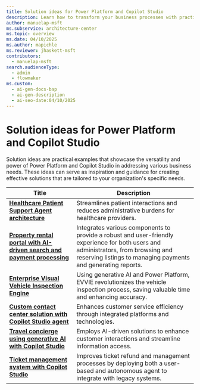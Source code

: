 ```yaml
---
title: Solution ideas for Power Platform and Copilot Studio
description: Learn how to transform your business processes with practical examples of Power Platform and Copilot Studio solutions.
author: manuelap-msft
ms.subservice: architecture-center
ms.topic: overview
ms.date: 04/10/2025
ms.author: mapichle
ms.reviewer: jhaskett-msft
contributors:
  - manuelap-msft
search.audienceType:
  - admin
  - flowmaker
ms.custom:
  - ai-gen-docs-bap
  - ai-gen-description
  - ai-seo-date:04/10/2025
---
```


# Solution ideas for Power Platform and Copilot Studio

Solution ideas are practical examples that showcase the versatility and power of Power Platform and Copilot Studio in addressing various business needs. These ideas can serve as inspiration and guidance for creating effective solutions that are tailored to your organization's specific needs.

| Title | Description |
| --- | --- |
| [**Healthcare Patient Support Agent architecture**](agent-healthcare-patient-support.md) | Streamlines patient interactions and reduces administrative burdens for healthcare providers. |
| [**Property rental portal with AI-driven search and payment processing**](agent-rental-portal.md) | Integrates various components to provide a robust and user-friendly experience for both users and administrators, from browsing and reserving listings to managing payments and generating reports. |
| [**Enterprise Visual Vehicle Inspection Engine**](app-evvie.md) | Using generative AI and Power Platform, EVVIE revolutionizes the vehicle inspection process, saving valuable time and enhancing accuracy. |
| [**Custom contact center solution with Copilot Studio agent**](agent-custom-contact-center.md) | Enhances customer service efficiency through integrated platforms and technologies. |
| [**Travel concierge using generative AI with Copilot Studio**](agent-travel-customer.md) | Employs AI-driven solutions to enhance customer interactions and streamline information access. |
| [**Ticket management system with Copilot Studio**](agent-ticket-and-refund.md) | Improves ticket refund and management processes by deploying both a user-based and autonomous agent to integrate with legacy systems. |
